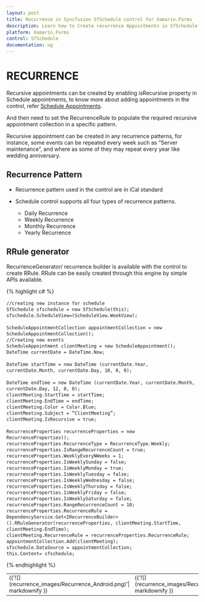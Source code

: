 ```yaml
---
layout: post
title: Recurrence in Syncfusion SfSchedule control for Xamarin.Forms
description: Learn how to Create recurrence Appointments in SfSchedule control
platform: Xamarin.Forms
control: SfSchedule
documentation: ug
---
```



# RECURRENCE

Recursive appointments can be created by enabling isRecursive property in Schedule appointments, to know more about adding appointments in the control, refer [Schedule Appointments](/xamarin/sfschedule/populating-appointment "Schedule Appointments").

And then need to set the RecurrenceRule to populate the required recursive appointment collection in a specific pattern.

Recursive appointment can be created in any recurrence patterns, for instance, some events can be repeated every week such as “Server maintenance”, and where as some of they may repeat every year like wedding anniversary. 

## Recurrence Pattern

* Recurrence pattern used in the control are in iCal standard 

* Schedule control supports all four types of recurrence patterns.
    * Daily Recurrence
    * Weekly Recurrence
    * Monthly Recurrence
    * Yearly Recurrence

## RRule generator

RecurrenceGenerator/ recurrence builder is available with the control to create RRule. RRule can be easily created through this engine by simple APIs available.

{% highlight c# %}
    
    //creating new instance for schedule
    SfSchedule sfschedule = new SfSchedule(this);
    sfschedule.ScheduleView=(ScheduleView.WeekView);
    
    ScheduleAppointmentCollection appointmentCollection = new ScheduleAppointmentCollection();
    //Creating new events
    ScheduleAppointment clientMeeting = new ScheduleAppointment();
    DateTime currentDate = DateTime.Now;
    
    DateTime startTime = new DateTime (currentDate.Year, currentDate.Month, currentDate.Day, 10, 0, 0);
    
    DateTime endTime = new DateTime (currentDate.Year, currentDate.Month, currentDate.Day, 12, 0, 0);
    clientMeeting.StartTime = startTime;
    clientMeeting.EndTime = endTime;
    clientMeeting.Color = Color.Blue;
    clientMeeting.Subject = “ClientMeeting”;
    clientMeeting.IsRecursive = true;
    
    RecurrenceProperties recurrenceProperties = new RecurrenceProperties();
    recurrenceProperties.RecurrenceType = RecurrenceType.Weekly;
    recurrenceProperties.IsRangeRecurrenceCount = true;
    recurrenceProperties.WeeklyEveryNWeeks = 1;
    recurrenceProperties.IsWeeklySunday = false;
    recurrenceProperties.IsWeeklyMonday = true;
    recurrenceProperties.IsWeeklyTuesday = false;
    recurrenceProperties.IsWeeklyWednesday = false;
    recurrenceProperties.IsWeeklyThursday = false;
    recurrenceProperties.IsWeeklyFriday = false;
    recurrenceProperties.IsWeeklySaturday = false;
    recurrenceProperties.RangeRecurrenceCount = 10;
    recurrenceProperties.RecurrenceRule = DependencyService.Get<IRecurrenceBuilder>().RRuleGenerator(recurrenceProperties, clientMeeting.StartTime, clientMeeting.EndTime);
    clientMeeting.RecurrenceRule = recurrenceProperties.RecurrenceRule;
    appointmentCollection.Add(clientMeeting);
    sfschedule.DataSource = appointmentCollection;
    this.Content= sfschedule;
	
{% endhighlight %}

<table>
<tr>
<td>
{{'![](recurrence_images/Recurrence_Android.png)'| markdownify }}
</td><td>
{{'![](recurrence_images/Recurrence_iOS.png)'| markdownify }}
</td><td>
{{'![](recurrence_images/Recurrence_WP.png)'| markdownify }}
</td></tr>
</table>	
